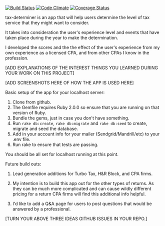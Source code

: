 [![Build Status](https://travis-ci.org/kennpat/tax-determiner.svg?branch=master)](https://travis-ci.org/kennpat/tax-determiner) [![Code Climate](https://codeclimate.com/github/kennpat/tax-determiner.png)](https://codeclimate.com/github/kennpat/tax-determiner) [![Coverage Status](https://coveralls.io/repos/kennpat/tax-determiner/badge.png)](https://coveralls.io/r/kennpat/tax-determiner)

tax-determiner is an app that will help users determine the level of tax service that they might want to consider.

It takes into consideration the user's experience level and events that have taken place during the year to make
the determination.

I developed the scores and the the effect of the user's experience from my own experience as a licensed CPA, and from
other CPAs I know in the profession.

[ADD EXPLANATIONS OF THE INTEREST THINGS YOU LEARNED DURING YOUR WORK ON THIS PROJECT]

[ADD SCREENSHOTS HERE OF HOW THE APP IS USED HERE]

Basic setup of the app for your localhost server:

1. Clone from github.
2. The Gemfile requires Ruby 2.0.0 so ensure that you are running on that version of Ruby.
2. Bundle the gems, just in case you don't have something.
3. Run `rake db:create`, `rake db:migrate` and `rake db:seed` to create, migrate and seed the database.
4. Add in your account info for your mailer (Sendgrid/Mandrill/etc) to your .env file.
5. Run rake to ensure that tests are passing.

You should be all set for localhost running at this point.

Future build outs:

1. Lead generation additions for Turbo Tax, H&R Block, and CPA firms.

2. My intention is to build this app out for the other types of returns. As they can be much more complicated
and can cause wildly different pricing for a return CPA firms will find this additional info helpful.

3. I'd like to add a Q&A page for users to post questions that would be answered by a professional.

[TURN YOUR ABOVE THREE IDEAS GITHUB ISSUES IN YOUR REPO.]
